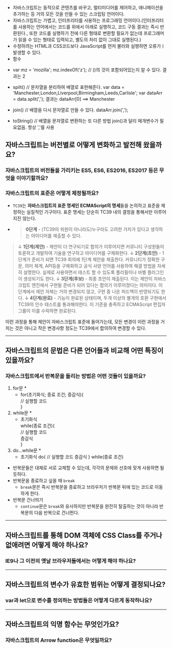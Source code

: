 * 자바스크립트는 동적으로 콘텐츠를 바꾸고, 멀티미디어를 제어하고, 애니메이션을 추가하는 등 거의 모든 것을 만들 수 있는 스크립팅 언어이다.
* 자바스크립트는 가볍고, 인터프리터를 사용하는 프로그래밍 언어이다.(인터프리터를 사용하는 언어에서는 코드를 위에서 아래로 실행하고, 코드 구동 결과는 즉시 반환된다., 또한 코드를 실행하기 전에 다른 형태로 변환할 필요가 없는데
프로그래머가 읽을 수 있는 형태로 입력되고, 별도의 처리 없이 그대로 실행된다.)
* 수정하려는 HTML과 CSS코드보다 JavaScript를 먼저 불러와 실행하면 오류가ㅣ 발생할 수 있다.
* 함수 
- var mz = 'mozilla';
mz.indexOf('z'); // ()의 것이 포함되어있는지 알 수 있다.
결과는 2

- spilt() // 문자열을 분리하여 배열로 표현해준다.
var data = 'Manchester,London,Liverpool,Birmingham,Leeds,Carlisle';
var dataArr = data.split(',');
결과는 dataArr[0] ==> Manchester

- join() // 배열을 다시 문자열로 만들 수 있다.
dataArr.join(',');

- toString() // 배열을 문자열로 변환하는 또 다른 방법
join()과 달리 매개변수가 필요없음. 항상 ','를 사용




## 자바스크립트는 버전별로 어떻게 변화하고 발전해 왔을까요?

### 자바스크립트의 버전들을 가리키는 ES5, ES6, ES2016, ES2017 등은 무엇을 이야기할까요?

### 자바스크립트의 표준은 어떻게 제정될까요?
* `TC39`는 **자바스크립트의 표준 명세인 ECMAScript의 명세**들을 논의하고 표준을 제정하는 실질적인 기구이다.
표준 명세는 단순히 TC39 내의 결정을 통해서만 이루어지진 않는다.
* >**0단계** - (TC39의 위원이 아니라도)누구라도 고려한 가치가 있다고 생각하는 아이디어를 제출할 수 있다.
>↓
>**1단계(제안)** -  제안이 더 연구되기로 합의가 이루어지면 커뮤니티 구성원들이 토론하고 개발하여 기술을 연구하고
아이디어를 구체화한다.
>↓
>**2단계(초안)** - 1단계가 준비가 되면 TC39 회의에 1단계 제안을 제출한다. 커뮤니티가 정확한 구문, 의미 체계,
API등을 구체화하고 공식 사양 언어를 사용하여 해결 방법을 자세히 설명한다. 실제로 사용하면서 테스트 할 수 
있도록 폴리필이나 바벨 플러그인이 생성되기도 한다.
>↓
>**3단계(후보)** - 최종 초안이 제출된다. 이는 제안이 자바스크립트 엔진에서 구현될 준비가 되어 있다는 합의가 이루어졌다는
의미이다. 이 단계에서 제안 자체는 거의 변경되지 않고, 구현 중 나온 피드백이 반영되기도 한다.
>↓
>**4단계(완료)** - 기능이 완료된 상태이며, 두개 이상의 별개의 호환 구현에서 TC39의 인수 테스트를 통과해야한다.
이 기준을 충족하고 ECMAScript 편집자 그룹이 이를 수락하면 완료된다.

이런 과정을 통해 제안이 자바스크립트 표준에 들어가는데, 모든 변경이 이런 과정을 거치는 것은 아니고 작은
변경사항 정도는 TC39에서 합의하여 변경할 수 있다. 

***

## 자바스크립트의 문법은 다른 언어들과 비교해 어떤 특징이 있을까요?

### 자바스크립트에서 반복문을 돌리는 방법은 어떤 것들이 있을까요?
1. for문
    * 
    * for(초기화식; 종료 조건; 증감식){  
        // 실행할 코드  
    }  
2. while문
    *
    * 초기화식   
    while(종료 조건){  
        // 실행할 코드  
        증감식  
    }  
3. do...while문
    *
    * 초기화식
    do{
        // 실행할 코드
        증감식
    } while(종료 조건)

* 반복문들은 대체로 서로 교체할 수 있는데, 각각의 문제와 선호에 맞게 사용하면 될 듯하다.
* 반복문을 종료하고 싶을 때 `break`
    * `break`문은 즉시 반복문을 종료하고 브라우저가 반복문 뒤에 있는 코드로 이동하게 한다.
* 반복문 건너띄기
    * `continue`문은 `break`와 유사하지만 반복문을 완전히 탈출하는 것이 아니라 반복문의 다음 반복으로 건너띈다.

***
## 자바스크립트를 통해 DOM 객체에 CSS Class를 주거나 없애려면 어떻게 해야 하나요?

### IE9나 그 이전의 옛날 브라우저들에서는 어떻게 해야 하나요?
***

## 자바스크립트의 변수가 유효한 범위는 어떻게 결정되나요?

### var과 let으로 변수를 정의하는 방법들은 어떻게 다르게 동작하나요?

***
## 자바스크립트의 익명 함수는 무엇인가요?
### 자바스크립트의 Arrow function은 무엇일까요?